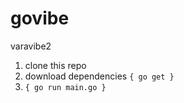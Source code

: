 # govibe
 varavibe2

1. clone this repo
2. download dependencies `{ go get }`
3. `{ go run main.go }`
